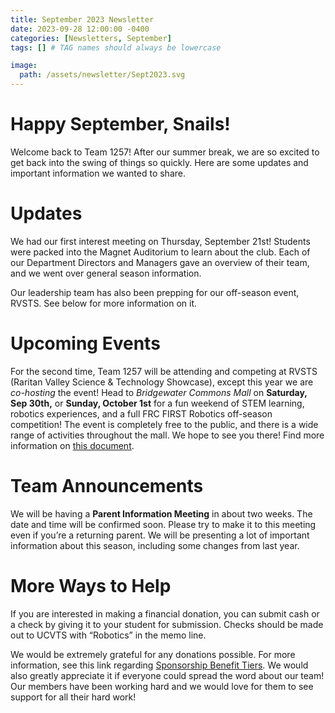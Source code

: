 ```yaml
---
title: September 2023 Newsletter
date: 2023-09-28 12:00:00 -0400
categories: [Newsletters, September]
tags: [] # TAG names should always be lowercase

image:
  path: /assets/newsletter/Sept2023.svg
---
```


# Happy September, Snails!

Welcome back to Team 1257! After our summer break, we are so excited to get
back into the swing of things so quickly. Here are some updates and important
information we wanted to share.

# Updates

We had our first interest meeting on Thursday, September 21st! Students were
packed into the Magnet Auditorium to learn about the club. Each of our Department
Directors and Managers gave an overview of their team, and we went over general
season information.

Our leadership team has also been prepping for our off-season event, RVSTS.
See below for more information on it.

# Upcoming Events

For the second time, Team 1257 will be attending and competing at RVSTS
(Raritan Valley Science & Technology Showcase), except this year we are *co-hosting* the
event! Head to *Bridgewater Commons Mall* on **Saturday, Sep 30th,** or **Sunday, October
1st** for a fun weekend of STEM learning, robotics experiences, and a full FRC FIRST
Robotics off-season competition! The event is completely free to the public, and there
is a wide range of activities throughout the mall. We hope to see you there! Find more
information on [this document](https://docs.google.com/document/d/1KGtVM7iFmKfV5h0uTVF8XkQ4eoToo3WzM5Zhgbo5b5s/edit).

# Team Announcements

We will be having a **Parent Information Meeting** in about two weeks. The date
and time will be confirmed soon. Please try to make it to this meeting even if you’re a
returning parent. We will be presenting a lot of important information about this season,
including some changes from last year.

# More Ways to Help

If you are interested in making a financial donation, you can submit cash or a
check by giving it to your student for submission. Checks should be made out to UCVTS
with “Robotics” in the memo line.

We would be extremely grateful for any donations possible. For more
information, see this link regarding [Sponsorship Benefit Tiers](https://drive.google.com/file/d/1nPp9li2x6V0kE9VLy1ntCecM3NLu6LfS/view?usp=sharing). We would also greatly
appreciate it if everyone could spread the word about our team! Our members have
been working hard and we would love for them to see support for all their hard work!
